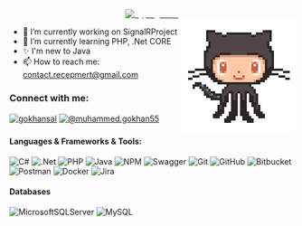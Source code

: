 <div align="center">
 <a href="https://github.com/recepmrt">
  <img src="https://readme-typing-svg.demolab.com?font=Fira+Code&color=5d00ff&size=28&duration=3000&pause=500&center=true&vCenter=true&width=500&lines=%e2%9c%a8+Hi+%f0%9f%91%8b+I'm+Recep+%e2%9c%a8;%f0%9f%93%b1+I'm+a+software+developer+%f0%9f%92%bb;%e2%9c%a8+Welcome+to+my+profile+%f0%9f%91%80" alt="Typing SVG" style="color: white;" />
 </a>
</div>




<img src="https://github.com/ImagINN/ImagINN/blob/main/GitHub%20Mascot%20Pixel.gif" alt="Coding" width=200 height=200 align="right">

- 🔭 I’m currently working on SignalRProject        
- 🌱 I’m currently learning PHP, .Net CORE             
- ✨ I'm new to Java
- 📫 How to reach me: [contact.recepmert@gmail.com](mailto:contact.recepmert@gmail.com)

###

<!-- ![](https://komarev.com/ghpvc/?username=recepmrt&color=blue) -->
<h3 align="left">Connect with me:</h3>
<p align="left">
<a href="https://linkedin.com/in/recepmert" target="blank"><img align="center" src="https://raw.githubusercontent.com/rahuldkjain/github-profile-readme-generator/master/src/images/icons/Social/linked-in-alt.svg" alt="gokhansal" height="30" width="40" /></a>
<a href="https://medium.com/@recepmert034" target="blank"><img align="center" src="https://raw.githubusercontent.com/rahuldkjain/github-profile-readme-generator/master/src/images/icons/Social/medium.svg" alt="@muhammed.gokhan55" height="30" width="40" /></a>
</p>

###

<h4 align="left">Languages & Frameworks & Tools:</h4>

![C#](https://img.shields.io/badge/c%23-%23239120.svg?style=for-the-badge&logo=csharp&logoColor=white)
![.Net](https://img.shields.io/badge/.NET-5C2D91?style=for-the-badge&logo=.net&logoColor=white)
![PHP](https://img.shields.io/badge/php-%23777BB4.svg?style=for-the-badge&logo=php&logoColor=white)
![Java](https://img.shields.io/badge/java-%23ED8B00.svg?style=for-the-badge&logo=openjdk&logoColor=white)
![NPM](https://img.shields.io/badge/NPM-%23CB3837.svg?style=for-the-badge&logo=npm&logoColor=white)
![Swagger](https://img.shields.io/badge/-Swagger-%23Clojure?style=for-the-badge&logo=swagger&logoColor=white)
![Git](https://img.shields.io/badge/git-%23F05033.svg?style=for-the-badge&logo=git&logoColor=white)
![GitHub](https://img.shields.io/badge/github-%23121011.svg?style=for-the-badge&logo=github&logoColor=white)
![Bitbucket](https://img.shields.io/badge/bitbucket-%230047B3.svg?style=for-the-badge&logo=bitbucket&logoColor=white)
![Postman](https://img.shields.io/badge/Postman-FF6C37?style=for-the-badge&logo=postman&logoColor=white)
![Docker](https://img.shields.io/badge/docker-%230db7ed.svg?style=for-the-badge&logo=docker&logoColor=white)
![Jira](https://img.shields.io/badge/jira-%230A0FFF.svg?style=for-the-badge&logo=jira&logoColor=white)


<h4 align="left">Databases</h4>

![MicrosoftSQLServer](https://img.shields.io/badge/Microsoft%20SQL%20Server-CC2927?style=for-the-badge&logo=microsoft%20sql%20server&logoColor=white)
![MySQL](https://img.shields.io/badge/mysql-4479A1.svg?style=for-the-badge&logo=mysql&logoColor=white)


###

<!--
![Recep's GitHub stats](https://github-readme-stats.vercel.app/api?username=recepmrt&show_icons=true&theme=transparent&hide=contribs,prs)  <img src="https://github-readme-stats.vercel.app/api/top-langs/?username=recepmrt&layout=compact&theme=transparent" width="275">
-->

<!--


![Top Langs](https://github-readme-stats.vercel.app/api/top-langs/?username=recepmrt&layout=compact&theme=transparent&hide_progress=true)
**recepmrt/recepmrt** is a ✨ _special_ ✨ repository because its `README.md` (this file) appears on your GitHub profile.

Here are some ideas to get you started:

- 🔭 I’m currently working on Teletek Bulut Bilişim
- 🌱 I’m currently learning PHP, C#, NodeJS
- 👯 I’m looking to collaborate on ...
- 🤔 I’m looking for help with ...
- 💬 Ask me about ...

- 😄 Pronouns: ...
- ⚡ Fun fact: ...
-->
